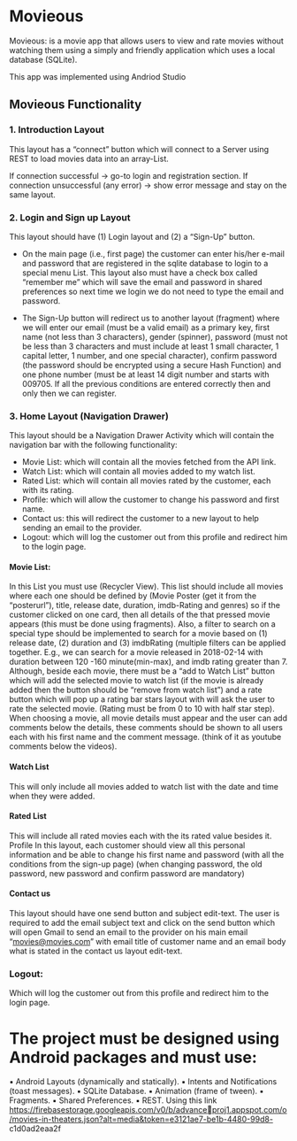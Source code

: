 # Movieous
Movieous: is a movie app that allows users to view and rate movies without watching them using a simply and friendly application which uses a local database (SQLite).

This app was implemented using Andriod Studio

## Movieous Functionality

### 1. Introduction Layout
This layout has a “connect” button which will connect to a Server using REST to load movies data
into an array-List.

If connection successful → go-to login and registration section. 
If connection unsuccessful (any error) → show error message and stay on the same layout. 

### 2. Login and Sign up  Layout

This layout should have (1) Login layout and (2) a “Sign-Up” button.
- On the main page (i.e., first page) the customer can enter his/her e-mail and password that are 
registered in the sqlite database to login to a special menu List. This layout also must have a check 
box called “remember me” which will save the email and password in shared preferences so next 
time we login we do not need to type the email and password.

- The Sign-Up button will redirect us to another layout (fragment) where we will enter our email 
(must be a valid email) as a primary key, first name (not less than 3 characters), gender (spinner), 
password (must not be less than 3 characters and must include at least 1 small character, 1 capital 
letter, 1 number, and one special character), confirm password (the password should be encrypted 
using a secure Hash Function) and one phone number (must be at least 14 digit number and starts 
with 009705. If all the previous conditions are entered correctly then and only then we can register.

### 3. Home Layout (Navigation Drawer)
This layout should be a Navigation Drawer Activity which will contain the navigation bar with the 
following functionality:
- Movie List: which will contain all the movies fetched from the API link. 
- Watch List: which will contain all movies added to my watch list. 
- Rated List: which will contain all movies rated by the customer, each with its rating. 
- Profile: which will allow the customer to change his password and first name.
- Contact us: this will redirect the customer to a new layout to help sending an email to the provider.
- Logout: which will log the customer out from this profile and redirect him to the login page. 

#### Movie List: 
In this List you must use (Recycler View). This list should include all movies where each one should 
be defined by (Movie Poster (get it from the “posterurl”), title, release date, duration, imdb-Rating and 
genres) so if the customer clicked on one card, then all details of the that pressed movie appears (this must 
be done using fragments). Also, a filter to search on a special type should be implemented to search for a 
movie based on (1) release date, (2) duration and (3) imdbRating (multiple filters can be applied together. 
E.g., we can search for a movie released in 2018-02-14 with duration between 120 -160 minute(min-max), 
and imdb rating greater than 7.
Although, beside each movie, there must be a “add to Watch List” button which will add the
selected movie to watch list (if the movie is already added then the button should be “remove from watch 
list”) and a rate button which will pop up a rating bar stars layout with will ask the user to rate the selected 
movie. (Rating must be from 0 to 10 with half star step).
When choosing a movie, all movie details must appear and the user can add comments below the 
details, these comments should be shown to all users each with his first name and the comment message. 
(think of it as youtube comments below the videos).
#### Watch List 
This will only include all movies added to watch list with the date and time when they were added.
#### Rated List 
This will include all rated movies each with the its rated value besides it.
Profile 
In this layout, each customer should view all this personal information and be able to change his first 
name and password (with all the conditions from the sign-up page) (when changing password, the old 
password, new password and confirm password are mandatory)
#### Contact us 
This layout should have one send button and subject edit-text. The user is required to add the email 
subject text and click on the send button which will open Gmail to send an email to the provider on his 
main email “movies@movies.com” with email title of customer name and an email body what is stated in 
the contact us layout edit-text.
### Logout: 
Which will log the customer out from this profile and redirect him to the login page.

# The project must be designed using Android packages and must use:
▪ Android Layouts (dynamically and statically). 
▪ Intents and Notifications (toast messages). 
▪ SQLite Database. 
▪ Animation (frame of tween). 
▪ Fragments. 
▪ Shared Preferences. 
▪ REST. Using this link https://firebasestorage.googleapis.com/v0/b/advanceproj1.appspot.com/o/movies-in-theaters.json?alt=media&token=e3121ae7-be1b-4480-99d8-
c1d0ad2eaa2f

